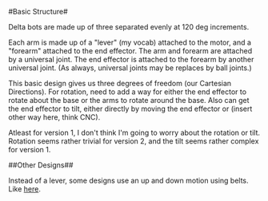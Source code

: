 #Basic Structure#

Delta bots are made up of three separated evenly at 120 deg increments.   

Each arm is made up of a "lever" (my vocab) attached to the motor, and a 
"forearm" attached to the end effector.  The arm and forearm are attached by
a universal joint.  The end effector is attached to the forearm by another
universal joint.  (As always, universal joints may be replaces by ball joints.)
    
This basic design gives us three degrees of freedom (our Cartesian Directions).
For rotation, need to add a way for either the end effector to rotate about the
base or the arms to rotate around the base.  Also can get the end effector to
tilt, either directly by moving the end effector or (insert other way here,
think CNC).    
   
Atleast for version 1, I don't think I'm going to worry about the rotation
or tilt.  Rotation seems rather trivial for version 2, and the tilt seems 
rather complex for version 1.

##Other Designs##

Instead of a lever, some designs use an up and down motion using belts. Like
[here](https://www.youtube.com/watch?v=AYs6jASd_Ww).   



